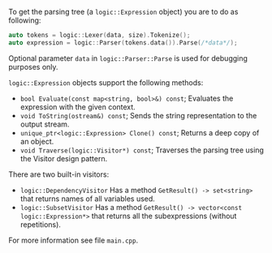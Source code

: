 To get the parsing tree (a `logic::Expression` object) you are to do as following:

```cpp
auto tokens = logic::Lexer(data, size).Tokenize();
auto expression = logic::Parser(tokens.data()).Parse(/*data*/);
```

Optional parameter `data` in `logic::Parser::Parse` is used for debugging purposes only.

`logic::Expression` objects support the following methods:

- `bool Evaluate(const map<string, bool>&) const`;
  Evaluates the expression with the given context.
- `void ToString(ostream&) const`;
  Sends the string representation to the output stream.
- `unique_ptr<logic::Expression> Clone() const`;
  Returns a deep copy of an object.
- `void Traverse(logic::Visitor*) const`;
  Traverses the parsing tree using the Visitor design pattern.

There are two built-in visitors:

- `logic::DependencyVisitor`
  Has a method `GetResult() -> set<string>` that returns names of all variables used.
- `logic::SubsetVisitor`
  Has a method `GetResult() -> vector<const logic::Expression*>` that returns all the subexpressions
  (without repetitions).

For more information see file `main.cpp`.
